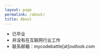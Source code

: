 ```yaml
---
layout: page
permalink: /about/
title: About
---
```


- 已毕业
- 并没有在互联网行业工作
- 联系邮箱：mycodebattle[at]outlook.com

